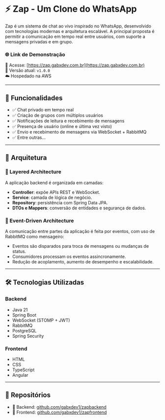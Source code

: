 # ⚡ Zap - Um Clone do WhatsApp

Zap é um sistema de chat ao vivo inspirado no WhatsApp, desenvolvido com tecnologias modernas e arquitetura escalável. A principal proposta é permitir a comunicação em tempo real entre usuários, com suporte a mensagens privadas e em grupo.

### 🌐 Link de Demonstração

🔗 Acesse: [https://zap.gabxdev.com.br](https://zap.gabxdev.com.br)  
📌 Versão atual: `v1.0.0`  
☁️ Hospedado na AWS

---

## 🚀 Funcionalidades

- ✅ Chat privado em tempo real
- ✅ Criação de grupos com múltiplos usuários
- ✅ Notificações de leitura e recebimento de mensagens
- ✅ Presença de usuário (online e última vez visto)
- ✅ Envio e recebimento de mensagens via WebSocket + RabbitMQ
- ✅ Entre outras...

---

## 🧱 Arquitetura

### 🔹 Layered Architecture

A aplicação backend é organizada em camadas:

- **Controller**: expõe APIs REST e WebSocket.
- **Service**: camada de lógica de negócio.
- **Repository**: persistência com Spring Data JPA.
- **DTOs e Mappers**: conversão de entidades e segurança de dados.

### 🔸 Event-Driven Architecture

A comunicação entre partes da aplicação é feita por eventos, com uso de RabbitMQ como mensageiro:

- Eventos são disparados para troca de mensagens ou mudanças de status.
- Consumidores processam os eventos assincronamente.
- Redução de acoplamento, aumento de desempenho e escalabilidade.

---

## 🛠️ Tecnologias Utilizadas

### Backend
- Java 21
- Spring Boot
- WebSocket (STOMP + JWT)
- RabbitMQ
- PostgreSQL
- Spring Security

### Frontend
- HTML
- CSS
- TypeScript
- Angular

---

## 🧠 Repositórios

- 🔧 Backend: [github.com/gabxdev1/zapbackend](https://github.com/gabxdev1/zapbackend)
- 🎨 Frontend: [github.com/gabxdev1/zapfrontend](https://github.com/gabxdev1/zapfrontend)
